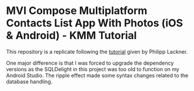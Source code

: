 # MVI Compose Multiplatform Contacts List App With Photos (iOS & Android) - KMM Tutorial

This repository is a replicate following the [tutorial](https://www.youtube.com/watch?v=XWSzbMnpAgI&t=3389s) given by Philipp Lackner.

One major difference is that I was forced to upgrade the dependency versions as the SQLDelight in this project was too old to function on my Android Studio. The ripple effect made some syntax changes related to the database handling.

